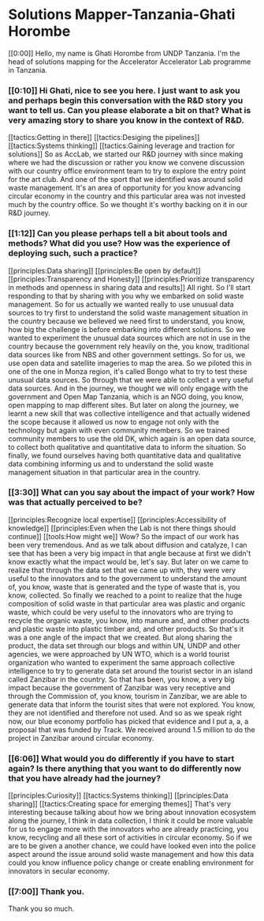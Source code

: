 # Solutions Mapper\-Tanzania\-Ghati Horombe

[[0:00]] Hello, my name is Ghati Horombe from UNDP Tanzania\. I'm the head of solutions mapping for the Accelerator Accelerator Lab programme in Tanzania\. 

### [[0:10]] Hi Ghati, nice to see you here\. I just want to ask you and perhaps begin this conversation with the R&D story you want to tell us\. Can you please elaborate a bit on that? What is very amazing story to share you know in the context of R&D\.

[[tactics:Getting in there]]
[[tactics:Desiging the pipelines]]
[[tactics:Systems thinking]]
[[tactics:Gaining leverage and traction for solutions]]
So as AccLab, we started our R&D journey with since making where we had the discussion or rather you know we convene discussion with our country office environment team to try to explore the entry point for the art club\. And one of the sport that we identified was around solid waste management\. It's an area of opportunity for you know advancing circular economy in the country and this particular area was not invested much by the country office\. So we thought it's worthy backing on it in our R&D journey\.


### [[1:12]] Can you please perhaps tell a bit about tools and methods? What did you use? How was the experience of deploying such, such a practice? 

[[principles:Data sharing]]
[[principles:Be open by default]]
[[principles:Transparency and Honesty]]
[[principles:Prioritize transparency in methods and openness in sharing data and results]]
All right\. So I'll start responding to that by sharing with you why we embarked on solid waste management\. So for us actually we wanted really to use unusual data sources to try first to understand the solid waste management situation in the country because we believed we need first to understand, you know, how big the challenge is before embarking into different solutions\. So we wanted to experiment the unusual data sources which are not in use in the country because the government rely heavily on the, you know, traditional data sources like from NBS and other government settings\. So for us, we use open data and satellite imageries to map the area\. So we piloted this in one of the one in Monza region, it's called Bongo what to try to test these unusual data sources\. So through that we were able to collect a very useful data sources\. And in the journey, we thought we will only engage with the government and Open Map Tanzania, which is an NGO doing, you know, open mapping to map different sites\. But later on along the journey, we learnt a new skill that was collective intelligence and that actually widened the scope because it allowed us now to engage not only with the technology but again with even community members\. So we trained community members to use the old DK, which again is an open data source, to collect both qualitative and quantitative data to inform the situation\. So finally, we found ourselves having both quantitative data and qualitative data combining informing us and to understand the solid waste management situation in that particular area in the country\. 


### [[3:30]] What can you say about the impact of your work? How was that actually perceived to be? 

[[principles:Recognize local expertise]]
[[principles:Accessibility of knowledge]]
[[principles:Even when the Lab is not there things should continue]]
[[tools:How might we]]
Wow? So the impact of our work has been very tremendous\. And as we talk about diffusion and catalyze, I can see that has been a very big impact in that angle because at first we didn't know exactly what the impact would be, let's say\. But later on we came to realize that through the data set that we came up with, they were very useful to the innovators and to the government to understand the amount of, you know, waste that is generated and the type of waste that is, you know, collected\. So finally we reached to a point to realize that the huge composition of solid waste in that particular area was plastic and organic waste, which could be very useful to the innovators who are trying to recycle the organic waste, you know, into manure and, and other products and plastic waste into plastic timber and, and other products\. So that's it was a one angle of the impact that we created\. But along sharing the product, the data set through our blogs and within UN, UNDP and other agencies, we were approached by UN WTO, which is a world tourist organization who wanted to experiment the same approach collective intelligence to try to generate data set around the tourist sector in an island called Zanzibar in the country\. So that has been, you know, a very big impact because the government of Zanzibar was very receptive and through the Commission of, you know, tourism in Zanzibar, we are able to generate data that inform the tourist sites that were not explored\. You know, they are not identified and therefore not used\. And so as we speak right now, our blue economy portfolio has picked that evidence and I put a, a, a proposal that was funded by Track\. We received around 1\.5 million to do the project in Zanzibar around circular economy\.


### [[6:06]] What would you do differently if you have to start again? Is there anything that you want to do differently now that you have already had the journey? 

[[principles:Curiosity]]
[[tactics:Systems thinking]]
[[principles:Data sharing]]
[[tactics:Creating space for emerging themes]]
That's very interesting because talking about how we bring about innovation ecosystem along the journey, I think in data collection, I think it could be more valuable for us to engage more with the innovators who are already practicing, you know, recycling and all these sort of activities in circular economy\. So if we are to be given a another chance, we could have looked even into the police aspect around the issue around solid waste management and how this data could you know influence policy change or create enabling environment for innovators in secular economy\. 


### [[7:00]] Thank you\. 

Thank you so much\.

